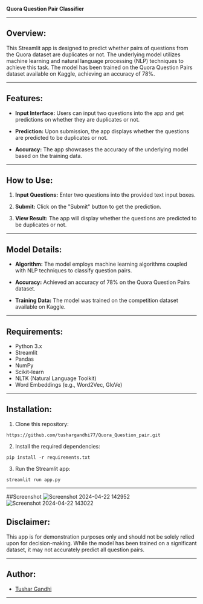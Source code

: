 **Quora Question Pair Classifier**

---

## Overview:

This Streamlit app is designed to predict whether pairs of questions from the Quora dataset are duplicates or not. The underlying model utilizes machine learning and natural language processing (NLP) techniques to achieve this task. The model has been trained on the Quora Question Pairs dataset available on Kaggle, achieving an accuracy of 78%.

---

## Features:

- **Input Interface:** Users can input two questions into the app and get predictions on whether they are duplicates or not.
  
- **Prediction:** Upon submission, the app displays whether the questions are predicted to be duplicates or not.
  
- **Accuracy:** The app showcases the accuracy of the underlying model based on the training data.
  
---

## How to Use:

1. **Input Questions:** Enter two questions into the provided text input boxes.
  
2. **Submit:** Click on the "Submit" button to get the prediction.
  
3. **View Result:** The app will display whether the questions are predicted to be duplicates or not.
  
---

## Model Details:

- **Algorithm:** The model employs machine learning algorithms coupled with NLP techniques to classify question pairs.
  
- **Accuracy:** Achieved an accuracy of 78% on the Quora Question Pairs dataset.
  
- **Training Data:** The model was trained on the competition dataset available on Kaggle.
  
---

## Requirements:

- Python 3.x
- Streamlit
- Pandas
- NumPy
- Scikit-learn
- NLTK (Natural Language Toolkit)
- Word Embeddings (e.g., Word2Vec, GloVe)

---

## Installation:

1. Clone this repository:

```
https://github.com/tushargandhi77/Quora_Question_pair.git
```

2. Install the required dependencies:

```
pip install -r requirements.txt
```

3. Run the Streamlit app:

```
streamlit run app.py
```

---
##Screenshot
![Screenshot 2024-04-22 142952](https://github.com/tushargandhi77/Quora_Question_pair/assets/104029815/478e3672-cfb4-4990-b744-0db334fc65f2)
![Screenshot 2024-04-22 143022](https://github.com/tushargandhi77/Quora_Question_pair/assets/104029815/ebcc030e-ee39-45b8-9324-8cb71baef6f2)

## Disclaimer:

This app is for demonstration purposes only and should not be solely relied upon for decision-making. While the model has been trained on a significant dataset, it may not accurately predict all question pairs.

---

## Author:

- [Tushar Gandhi](https://github.com/tushargandhi77)

---
